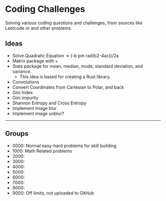 # Coding Challenges

Solving various coding questions and challenges, from sources like Leetcode or and other problems. 

## Ideas

+ Solve Quadratic Equation -> (-b pm rad(b2-4ac))/2a
+ Matrix package with
    + 
+ Stats package for mean, median, mode, standard deviation, and variance.
    + This idea is based for creating a Rust library.
+ Convolutions
+ Convert Coordinates from Cartesian to Polar, and back
+ Gini Index
+ Gini impurity
+ Shannon Entropy and Cross Entropy
+ Implement image blur
+ Implement image unblur?

---

## Groups

+ 0000: Normal easy-hard problems for skill building
+ 1000: Math Related problems 
+ 2000:
+ 3000:
+ 4000:
+ 5000:
+ 6000:
+ 7000: 
+ 8000: 
+ 9000: Off limits, not uploaded to GitHub